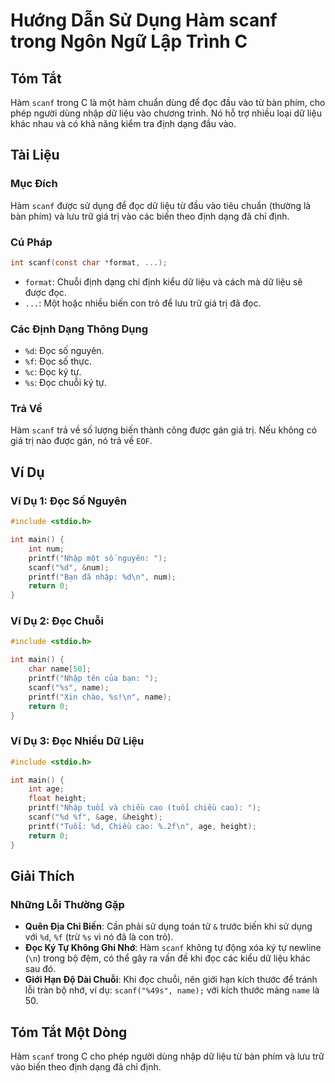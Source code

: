 <!--
Meta Description: # Hướng Dẫn Sử Dụng Hàm scanf trong Ngôn Ngữ Lập Trình C ## Tóm Tắt Hàm `scanf` trong C là một hàm chuẩn dùng để đọc đầu vào từ bàn phím, cho phép ngư...
Meta Keywords: đọc, scanf, liệu, định, hàm
-->

# Hướng Dẫn Sử Dụng Hàm scanf trong Ngôn Ngữ Lập Trình C

## Tóm Tắt
Hàm `scanf` trong C là một hàm chuẩn dùng để đọc đầu vào từ bàn phím, cho phép người dùng nhập dữ liệu vào chương trình. Nó hỗ trợ nhiều loại dữ liệu khác nhau và có khả năng kiểm tra định dạng đầu vào.

## Tài Liệu
### Mục Đích
Hàm `scanf` được sử dụng để đọc dữ liệu từ đầu vào tiêu chuẩn (thường là bàn phím) và lưu trữ giá trị vào các biến theo định dạng đã chỉ định.

### Cú Pháp
```c
int scanf(const char *format, ...);
```

- `format`: Chuỗi định dạng chỉ định kiểu dữ liệu và cách mà dữ liệu sẽ được đọc.
- `...`: Một hoặc nhiều biến con trỏ để lưu trữ giá trị đã đọc.

### Các Định Dạng Thông Dụng
- `%d`: Đọc số nguyên.
- `%f`: Đọc số thực.
- `%c`: Đọc ký tự.
- `%s`: Đọc chuỗi ký tự.

### Trả Về
Hàm `scanf` trả về số lượng biến thành công được gán giá trị. Nếu không có giá trị nào được gán, nó trả về `EOF`.

## Ví Dụ
### Ví Dụ 1: Đọc Số Nguyên
```c
#include <stdio.h>

int main() {
    int num;
    printf("Nhập một số nguyên: ");
    scanf("%d", &num);
    printf("Bạn đã nhập: %d\n", num);
    return 0;
}
```

### Ví Dụ 2: Đọc Chuỗi
```c
#include <stdio.h>

int main() {
    char name[50];
    printf("Nhập tên của bạn: ");
    scanf("%s", name);
    printf("Xin chào, %s!\n", name);
    return 0;
}
```

### Ví Dụ 3: Đọc Nhiều Dữ Liệu
```c
#include <stdio.h>

int main() {
    int age;
    float height;
    printf("Nhập tuổi và chiều cao (tuổi chiều cao): ");
    scanf("%d %f", &age, &height);
    printf("Tuổi: %d, Chiều cao: %.2f\n", age, height);
    return 0;
}
```

## Giải Thích
### Những Lỗi Thường Gặp
- **Quên Địa Chỉ Biến**: Cần phải sử dụng toán tử `&` trước biến khi sử dụng với `%d`, `%f` (trừ `%s` vì nó đã là con trỏ).
- **Đọc Ký Tự Không Ghi Nhớ**: Hàm `scanf` không tự động xóa ký tự newline (`\n`) trong bộ đệm, có thể gây ra vấn đề khi đọc các kiểu dữ liệu khác sau đó.
- **Giới Hạn Độ Dài Chuỗi**: Khi đọc chuỗi, nên giới hạn kích thước để tránh lỗi tràn bộ nhớ, ví dụ: `scanf("%49s", name);` với kích thước mảng `name` là 50.

## Tóm Tắt Một Dòng
Hàm `scanf` trong C cho phép người dùng nhập dữ liệu từ bàn phím và lưu trữ vào biến theo định dạng đã chỉ định.